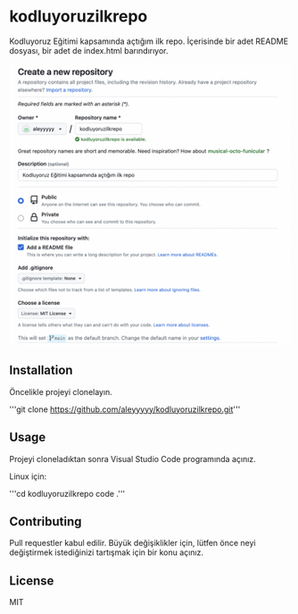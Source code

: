 # kodluyoruzilkrepo

Kodluyoruz Eğitimi kapsamında açtığım ilk repo. İçerisinde bir adet README dosyası, bir adet de index.html barındırıyor.

![foto](kodluyoruzilkrepo.png)


## Installation

Öncelikle projeyi clonelayın.

'''git clone https://github.com/aleyyyyy/kodluyoruzilkrepo.git'''



## Usage

Projeyi cloneladıktan sonra Visual Studio Code programında açınız.

Linux için:

'''cd kodluyoruzilkrepo
code .'''



## Contributing

Pull requestler kabul edilir. Büyük değişiklikler için, lütfen önce neyi değiştirmek istediğinizi tartışmak için bir konu açınız.



## License

MIT


